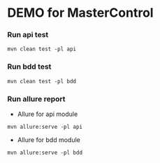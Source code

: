 # DEMO for MasterControl

### Run api test 
```
mvn clean test -pl api
```

### Run bdd test
```
mvn clean test -pl bdd
```

### Run allure report 
* Allure for api module
```
mvn allure:serve -pl api
```
* Allure for bdd module
```
mvn allure:serve -pl bdd
```
